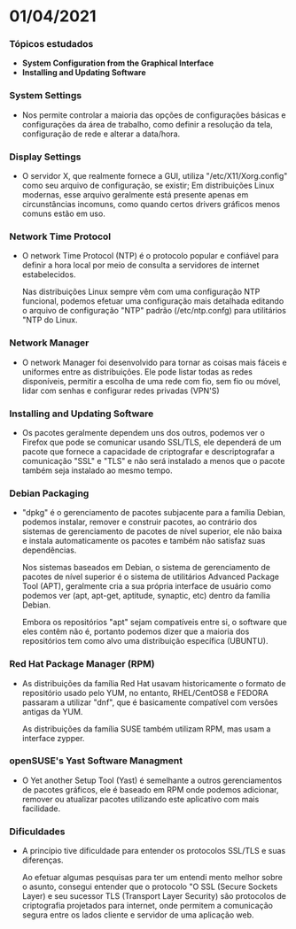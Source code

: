 # 01/04/2021

### Tópicos estudados

* **System Configuration from the Graphical Interface**
* **Installing and Updating Software**

### System Settings

* Nos permite controlar a maioria das opções de configurações básicas e configurações da área de trabalho, como definir a resolução da tela, configuração de rede e alterar a data/hora.

### Display Settings

* O servidor X, que realmente fornece a GUI, utiliza "/etc/X11/Xorg.config" como seu arquivo de configuração, se existir; Em distribuições Linux modernas, esse arquivo geralmente está presente apenas em circunstâncias incomuns, como quando certos drivers gráficos menos comuns estão em uso.

### Network Time Protocol

* O network Time Protocol (NTP) é o protocolo popular e confiável para definir a hora local por meio de consulta a servidores de internet estabelecidos.</p>
Nas distribuições Linux sempre vêm com uma configuração NTP funcional, podemos efetuar uma configuração mais detalhada editando o arquivo de configuração "NTP" padrão (/etc/ntp.confg) para utilitários "NTP do Linux.

### Network Manager

* O network Manager foi desenvolvido para tornar as coisas mais fáceis e uniformes entre as distribuições. Ele pode listar todas as redes disponíveis, permitir a escolha de uma rede com fio, sem fio ou móvel, lidar com senhas e configurar redes privadas (VPN'S)

### Installing and Updating Software

* Os pacotes geralmente dependem uns dos outros, podemos ver o Firefox que pode se comunicar usando SSL/TLS, ele dependerá de um pacote que fornece a capacidade de criptografar e descriptografar a comunicação "SSL" e "TLS" e não será instalado a menos que o pacote também seja instalado ao mesmo tempo.
  
### Debian Packaging

* "dpkg" é o gerenciamento de pacotes subjacente para a família Debian, podemos instalar, remover e construir pacotes, ao contrário dos sistemas de gerenciamento de pacotes de nível superior, ele não baixa e instala automaticamente os pacotes e também não satisfaz suas dependências.</p>
Nos sistemas baseados em Debian, o sistema de gerenciamento de pacotes de nível superior é o sistema de utilitários Advanced Package Tool (APT), geralmente cria a sua própria interface de usuário como podemos ver (apt, apt-get, aptitude, synaptic, etc) dentro da família Debian.</p>
Embora os repositórios "apt" sejam compatíveis entre si, o software que eles contêm não é, portanto podemos dizer que a maioria dos repositórios tem como alvo uma distribuição específica (UBUNTU).

### Red Hat Package Manager (RPM)

* As distribuições da família Red Hat usavam historicamente o formato de repositório usado pelo YUM, no entanto, RHEL/CentOS8 e FEDORA passaram a utilizar "dnf", que é basicamente compatível com versões antigas da YUM.</p>
As distribuições da família SUSE também utilizam RPM, mas usam a interface zypper.

### openSUSE's Yast Software Managment

* O Yet another Setup Tool (Yast) é semelhante a outros gerenciamentos de pacotes gráficos, ele é baseado em RPM onde podemos adicionar, remover ou atualizar pacotes utilizando este aplicativo com mais facilidade.

### Dificuldades

* A princípio tive dificuldade para entender os protocolos SSL/TLS e suas diferenças.</p>
  Ao efetuar algumas pesquisas para ter um entendi mento melhor sobre o asunto, consegui entender que o protocolo "O SSL (Secure Sockets Layer) e seu sucessor TLS (Transport Layer Security) são protocolos de criptografia projetados para internet, onde permitem a comunicação segura entre os lados cliente e servidor de uma aplicação web.</p>
